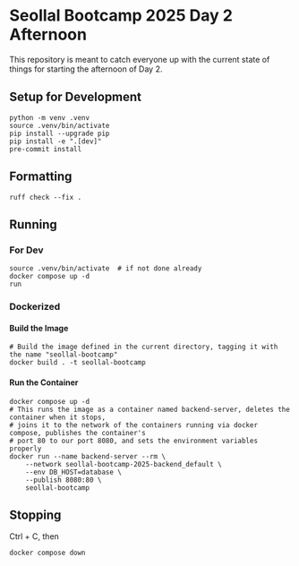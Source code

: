 # Seollal Bootcamp 2025 Day 2 Afternoon

This repository is meant to catch everyone up with the current state of things for starting the afternoon of Day 2.


## Setup for Development

```shell
python -m venv .venv
source .venv/bin/activate
pip install --upgrade pip
pip install -e ".[dev]"
pre-commit install
```

## Formatting

```shell
ruff check --fix .
```

## Running

### For Dev

```shell
source .venv/bin/activate  # if not done already
docker compose up -d
run
```

### Dockerized

#### Build the Image

```shell
# Build the image defined in the current directory, tagging it with the name "seollal-bootcamp"
docker build . -t seollal-bootcamp
```

#### Run the Container

```shell
docker compose up -d
# This runs the image as a container named backend-server, deletes the container when it stops,
# joins it to the network of the containers running via docker compose, publishes the container's
# port 80 to our port 8080, and sets the environment variables properly
docker run --name backend-server --rm \
    --network seollal-bootcamp-2025-backend_default \
    --env DB_HOST=database \
    --publish 8080:80 \
    seollal-bootcamp
```

## Stopping

Ctrl + C, then

```shell
docker compose down
```
